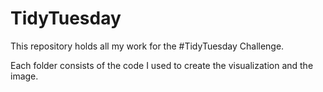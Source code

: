 # TidyTuesday


This repository holds all my work for the #TidyTuesday Challenge.

Each folder consists of the code I used to create the visualization and the image. 
